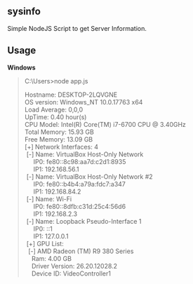 ## sysinfo
Simple NodeJS Script to get Server Information.

## Usage
**Windows**
> C:\Users>node app.js
> 
> Hostname: DESKTOP-2LQVGNE\
OS version: Windows_NT 10.0.17763 x64\
Load Average: 0,0,0\
UpTime: 0.40 hour(s)\
CPU Model: Intel(R) Core(TM) i7-6700 CPU @ 3.40GHz\
Total Memory: 15.93 GB\
Free Memory: 13.09 GB\
[+] Network Interfaces: 4\
&nbsp;[-] Name: VirtualBox Host-Only Network\
&nbsp;&nbsp;&nbsp;&nbsp;&nbsp;IP0: fe80::8c98:aa7d:c2d1:8935\
&nbsp;&nbsp;&nbsp;&nbsp;&nbsp;IP1: 192.168.56.1\
&nbsp;[-] Name: VirtualBox Host-Only Network #2\
&nbsp;&nbsp;&nbsp;&nbsp;&nbsp;IP0: fe80::b4b4:a79a:fdc7:a347\
&nbsp;&nbsp;&nbsp;&nbsp;&nbsp;IP1: 192.168.84.2\
&nbsp;[-] Name: Wi-Fi\
&nbsp;&nbsp;&nbsp;&nbsp;&nbsp;IP0: fe80::8dfb:c31d:25c4:56d6\
&nbsp;&nbsp;&nbsp;&nbsp;&nbsp;IP1: 192.168.2.3\
&nbsp;[-] Name: Loopback Pseudo-Interface 1\
&nbsp;&nbsp;&nbsp;&nbsp;&nbsp;IP0: ::1\
&nbsp;&nbsp;&nbsp;&nbsp;&nbsp;IP1: 127.0.0.1\
&nbsp;[+] GPU List:\
&nbsp;&nbsp;[-] AMD Radeon (TM) R9 380 Series\
&nbsp;&nbsp;&nbsp;&nbsp;Ram: 4.00 GB\
&nbsp;&nbsp;&nbsp;&nbsp;Driver Version: 26.20.12028.2\
&nbsp;&nbsp;&nbsp;&nbsp;Device ID: VideoController1
